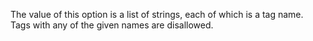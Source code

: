 The value of this option is a list of strings, each of which is a tag
name. Tags with any of the given names are disallowed.

